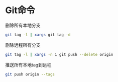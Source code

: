 # Git命令

删除所有本地分支

```bash
git tag -l | xargs git tag -d
```

删除远程所有分支

```bash
git tag -l | xargs -n 1 git push --delete origin
```

推送所有本地tag到远程

```bash
git push origin --tags
```

